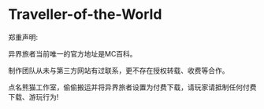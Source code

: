 # Traveller-of-the-World

郑重声明:

异界旅者当前唯一的官方地址是MC百科。

制作团队从未与第三方网站有过联系，更不存在授权转载、收费等合作。

点名熊猫工作室，偷偷搬运并将异界旅者设置为付费下载，请玩家请抵制任何付费下载、游玩行为!